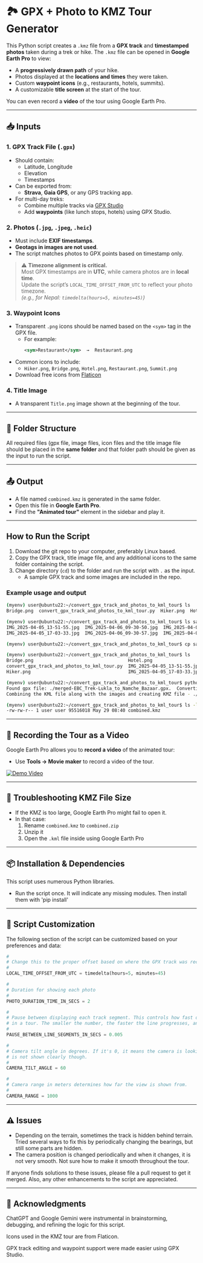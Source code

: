 # 🏞️ GPX + Photo to KMZ Tour Generator

This Python script creates a `.kmz` file from a **GPX track** and **timestamped photos** taken during a trek or hike. The `.kmz` file can be opened in **Google Earth Pro** to view:

- A **progressively drawn path** of your hike.
- Photos displayed at the **locations and times** they were taken.
- Custom **waypoint icons** (e.g., restaurants, hotels, summits).
- A customizable **title screen** at the start of the tour.

You can even record a **video** of the tour using Google Earth Pro.

---

## 📥 Inputs

### 1. GPX Track File (`.gpx`)
- Should contain:
  - Latitude, Longitude
  - Elevation
  - Timestamps
- Can be exported from:
  - **Strava**, **Gaia GPS**, or any GPS tracking app.
- For multi-day treks:
  - Combine multiple tracks via [GPX Studio](https://gpx.studio/)
  - Add **waypoints** (like lunch stops, hotels) using GPX Studio.

### 2. Photos (`.jpg`, `.jpeg`, `.heic`)
- Must include **EXIF timestamps**.
- **Geotags in images are not used**.
- The script matches photos to GPX points based on timestamp only.

> ⚠️ **Timezone alignment is critical.**  
> Most GPX timestamps are in **UTC**, while camera photos are in **local time**.  
> Update the script’s `LOCAL_TIME_OFFSET_FROM_UTC` to reflect your photo timezone.  
> _(e.g., for Nepal: `timedelta(hours=5, minutes=45)`)_

### 3. Waypoint Icons
- Transparent `.png` icons should be named based on the `<sym>` tag in the GPX file.
  - For example:
    ```xml
    <sym>Restaurant</sym>  →  Restaurant.png
    ```
- Common icons to include:
  - `Hiker.png`, `Bridge.png`, `Hotel.png`, `Restaurant.png`, `Summit.png`
- Download free icons from [Flaticon](https://www.flaticon.com/free-icons)

### 4. Title Image
- A transparent `Title.png` image shown at the beginning of the tour.

---

## 📂 Folder Structure

All required files (gpx file, image files, icon files and the title image file should be placed in the **same folder** and that folder path should be given as the input to run the script.

---

## 📤 Output

- A file named `combined.kmz` is generated in the same folder.
- Open this file in **Google Earth Pro**.
- Find the **"Animated tour"** element in the sidebar and play it.

---

## How to Run the Script

1. Download the git repo to your computer, preferably Linux based.  
2. Copy the GPX track, title image file, and any additional icons to the same folder containing the script.  
3. Change directory (`cd`) to the folder and run the script with `.` as the input.  
   - A sample GPX track and some images are included in the repo.

### Example usage and output

```bash
(myenv) user@ubuntu22:~/convert_gpx_track_and_photos_to_kml_tour$ ls
Bridge.png  convert_gpx_track_and_photos_to_kml_tour.py  Hiker.png  Hotel.png  LICENSE  README.md  Restaurant.png  sample_files  Summit.png

(myenv) user@ubuntu22:~/convert_gpx_track_and_photos_to_kml_tour$ ls sample_files/
IMG_2025-04-05_13-51-55.jpg  IMG_2025-04-06_09-30-50.jpg  IMG_2025-04-06_09-53-05.jpg  IMG_2025-04-06_13-27-05.jpg  IMG_2025-04-06_15-09-58.jpg  IMG_2025-04-07_14-22-51.jpg  Title.png
IMG_2025-04-05_17-03-33.jpg  IMG_2025-04-06_09-30-57.jpg  IMG_2025-04-06_11-27-08.jpg  IMG_2025-04-06_14-46-24.jpg  IMG_2025-04-06_17-19-07.jpg  merged-EBC_Trek-Lukla_to_Namche_Bazaar.gpx

(myenv) user@ubuntu22:~/convert_gpx_track_and_photos_to_kml_tour$ cp sample_files/* .

(myenv) user@ubuntu22:~/convert_gpx_track_and_photos_to_kml_tour$ ls
Bridge.png                                   Hotel.png                    IMG_2025-04-06_09-30-50.jpg  IMG_2025-04-06_11-27-08.jpg  IMG_2025-04-06_15-09-58.jpg  LICENSE                                     Restaurant.png  Title.png
convert_gpx_track_and_photos_to_kml_tour.py  IMG_2025-04-05_13-51-55.jpg  IMG_2025-04-06_09-30-57.jpg  IMG_2025-04-06_13-27-05.jpg  IMG_2025-04-06_17-19-07.jpg  merged-EBC_Trek-Lukla_to_Namche_Bazaar.gpx  sample_files
Hiker.png                                    IMG_2025-04-05_17-03-33.jpg  IMG_2025-04-06_09-53-05.jpg  IMG_2025-04-06_14-46-24.jpg  IMG_2025-04-07_14-22-51.jpg  README.md                                   Summit.png

(myenv) user@ubuntu22:~/convert_gpx_track_and_photos_to_kml_tour$ python3 convert_gpx_track_and_photos_to_kml_tour.py .
Found gpx file: ./merged-EBC_Trek-Lukla_to_Namche_Bazaar.gpx.  Converting it to kml and embedding photos and track details inside it...
Combining the KML file along with the images and creating KMZ file - ./combined.kmz...

(myenv) user@ubuntu22:~/convert_gpx_track_and_photos_to_kml_tour$ ls -l combined.kmz
-rw-rw-r-- 1 user user 95516018 May 29 08:40 combined.kmz
```

---

## 🎥 Recording the Tour as a Video

Google Earth Pro allows you to **record a video** of the animated tour:
- Use **Tools -> Movie maker** to record a video of the tour.

[![Demo Video](https://img.youtube.com/vi/4lr4R1bDbq0/0.jpg)](https://youtu.be/4lr4R1bDbq0)

---

## 🧩 Troubleshooting KMZ File Size

- If the KMZ is too large, Google Earth Pro might fail to open it.
- In that case:
  1. Rename `combined.kmz` to `combined.zip`
  2. Unzip it
  3. Open the `.kml` file inside using Google Earth Pro

---

## 📦 Installation & Dependencies

This script uses numerous Python libraries.
- Run the script once. It will indicate any missing modules. Then install them with 'pip install'

---

## 🔧 Script Customization

The following section of the script can be customized based on your preferences and data:

```python
#
# Change this to the proper offset based on where the GPX track was recorded and the photos taken
#
LOCAL_TIME_OFFSET_FROM_UTC = timedelta(hours=5, minutes=45)

#
# Duration for showing each photo
#
PHOTO_DURATION_TIME_IN_SECS = 2

#
# Pause between displaying each track segment. This controls how fast or slow the line progresses
# in a tour. The smaller the number, the faster the line progresses, and vice versa.
#
PAUSE_BETWEEN_LINE_SEGMENTS_IN_SECS = 0.005

#
# Camera tilt angle in degrees. If it's 0, it means the camera is looking straight down — the terrain
# is not shown clearly though.
#
CAMERA_TILT_ANGLE = 60

#
# Camera range in meters determines how far the view is shown from.
#
CAMERA_RANGE = 1000
```

---

## ⚠️ Issues

- Depending on the terrain, sometimes the track is hidden behind terrain. Tried several ways to fix this by periodically changing the bearings, but still some parts are hidden.
- The camera position is changed periodically and when it changes, it is not very smooth. Not sure how to make it smooth throughout the tour.

If anyone finds solutions to these issues, please file a pull request to get it merged. Also, any other enhancements to the script are appreciated.

---

## 🙌 Acknowledgments
ChatGPT and Google Gemini were instrumental in brainstorming, debugging, and refining the logic for this script.

Icons used in the KMZ tour are from Flaticon.

GPX track editing and waypoint support were made easier using GPX Studio.

